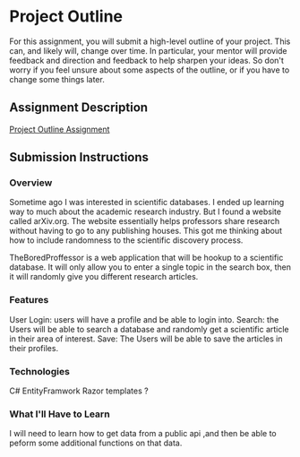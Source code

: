 # Project Outline
For this assignment, you will submit a high-level outline of your project. This can, and likely will, change over time. In particular, your mentor will provide feedback and direction and feedback to help sharpen your ideas. So don't worry if you feel unsure about some aspects of the outline, or if you have to change some things later.

## Assignment Description
[Project Outline Assignment](https://education.launchcode.org/liftoff/assignments/project-outline/)

## Submission Instructions

### Overview
Sometime ago I was interested in scientific databases. I ended up learning way to much about the academic research industry. But I found a website called arXiv.org. The website essentially helps professors share research without having to go to any publishing houses. This got me thinking about how to include randomness to the scientific discovery process. 

TheBoredProffessor is a web application that will be hookup to a scientific database. It will only allow you to enter a single topic in the search box, then it will randomly give you different research articles.   

### Features
User Login: users will have a profile and be able to login into. 
Search: the Users will be able to search a database and randomly get a scientific article in their area of interest. 
Save: The Users will be able to save the articles in their profiles. 
### Technologies
C#
EntityFramwork 
Razor templates
?

### What I'll Have to Learn
I will need to learn how to get data from a public api ,and  then be able to peform some additional functions on that data. 